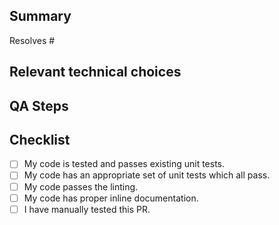 ## Summary

<!-- Por favor, referencie a issue que esse PR se refere. -->
Resolves #

## Relevant technical choices

<!-- Descreva as decisões técnicas relevantes -->

## QA Steps

<!-- Passos para testar essa PR (de preferência por um não-desenvolvedor) -->

## Checklist

- [ ] My code is tested and passes existing unit tests.
- [ ] My code has an appropriate set of unit tests which all pass.
- [ ] My code passes the linting.
- [ ] My code has proper inline documentation.
- [ ] I have manually tested this PR.
